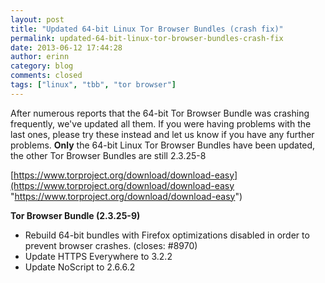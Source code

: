```yaml
---
layout: post
title: "Updated 64-bit Linux Tor Browser Bundles (crash fix)"
permalink: updated-64-bit-linux-tor-browser-bundles-crash-fix
date: 2013-06-12 17:44:28
author: erinn
category: blog
comments: closed
tags: ["linux", "tbb", "tor browser"]
---
```


After numerous reports that the 64-bit Tor Browser Bundle was crashing frequently, we've updated all them. If you were having problems with the last ones, please try these instead and let us know if you have any further problems. **Only** the 64-bit Linux Tor Browser Bundles have been updated, the other Tor Browser Bundles are still 2.3.25-8

[https://www.torproject.org/download/download-easy](https://www.torproject.org/download/download-easy "https://www.torproject.org/download/download-easy")

**Tor Browser Bundle (2.3.25-9)**

-   Rebuild 64-bit bundles with Firefox optimizations disabled in order to prevent browser crashes. (closes: \#8970)
-   Update HTTPS Everywhere to 3.2.2
-   Update NoScript to 2.6.6.2

